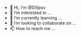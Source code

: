 - 👋 Hi, I’m @Dilipsv
- 👀 I’m interested in ...
- 🌱 I’m currently learning ...
- 💞️ I’m looking to collaborate on ...
- 📫 How to reach me ...

<!---
Dilipsv/Dilipsv is a ✨ special ✨ repository because its `README.md` (this file) appears on your GitHub profile.
You can click the Preview link to take a look at your changes.
--->
